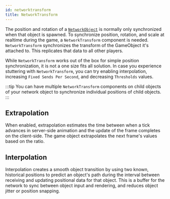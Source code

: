 ```yaml
---
id: networktransform
title: NetworkTransform
---
```

The  position and rotation of a [`NetworkObject`](../basics/networkobject.md) is normally only synchronized when that object is spawned. To synchronize position, rotation, and scale at realtime during the game, a `NetworkTransform` component is needed. `NetworkTransform` synchronizes the transform of the GameObject it's attached to. This replicates that data to all other players.

While `NetworkTransform` works out of the box for simple position synchronization, it is not a one size fits all solution. In case you experience stuttering with `NetworkTransform`, you can try enabling interpolation, increasing `Fixed Sends Per Second`, and decreasing `Thresholds` values.

:::tip
You can have multiple `NetworkTransform` components on child objects of your network object to synchronize individual positions of child objects.
:::

## Extrapolation

When enabled, extrapolation estimates the time between when a tick advances in server-side animation and the update of the frame completes on the client-side. The game object extrapolates the next frame's values based on the ratio.

## Interpolation

Interpolation creates a smooth object transition by using two known, historical positions to predict an object's path during the interval between receiving and updating positional data for that object. This is a buffer for the network to sync between object input and rendering, and reduces object jitter or position snapping.